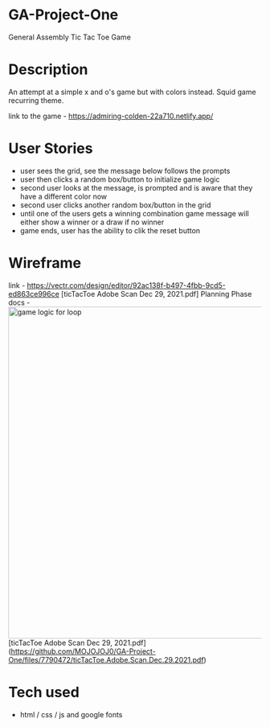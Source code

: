 # GA-Project-One
General Assembly Tic Tac Toe Game

# Description
An attempt at a simple x and o's game but with colors instead. Squid game recurring theme.

link to the game - https://admiring-colden-22a710.netlify.app/

# User Stories
- user sees the grid, see the message below follows the prompts
- user then clicks a random box/button to initialize game logic
- second user looks at the message, is prompted and is aware that they have a different color now
- second user clicks another random box/button in the grid
- until one of the users gets a winning combination game message will either show a winner or a draw if no winner
- game ends, user has the ability to clik the reset button

# Wireframe
link - https://vectr.com/design/editor/92ac138f-b497-4fbb-9cd5-ed863ce996ce
[ticTacToe Adobe Scan Dec 29, 2021.pdf]
Planning Phase docs - <img width="660" alt="game logic for loop" src="https://user-images.githubusercontent.com/15316862/147700018-8b601426-ac36-4448-8fc1-b74f474416ce.png">
[ticTacToe Adobe Scan Dec 29, 2021.pdf]
(https://github.com/MOJOJOJ0/GA-Project-One/files/7790472/ticTacToe.Adobe.Scan.Dec.29.2021.pdf)

# Tech used
- html / css / js and google fonts

